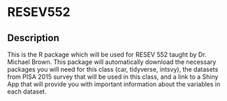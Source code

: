 # RESEV552

## Description

This is the R package which will be used for RESEV 552 taught by Dr. Michael Brown.  This package will automatically download the
necessary packages you will need for this class (car, tidyverse, intsvy), the datasets from PISA 2015 survey that will be used in this class,
and a link to a Shiny App that will provide you with important information about the variables in each dataset.
